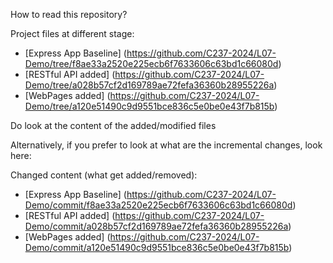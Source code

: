 How to read this repository?


Project files at different stage:
- [Express App Baseline] (https://github.com/C237-2024/L07-Demo/tree/f8ae33a2520e225ecb6f7633606c63bd1c66080d)
- [RESTful API added] (https://github.com/C237-2024/L07-Demo/tree/a028b57cf2d169789ae72fefa36360b28955226a)
- [WebPages added] (https://github.com/C237-2024/L07-Demo/tree/a120e51490c9d9551bce836c5e0be0e43f7b815b)

Do look at the content of the added/modified files




Alternatively, if you prefer to look at what are the incremental changes, look here:

Changed content (what get added/removed):
- [Express App Baseline] (https://github.com/C237-2024/L07-Demo/commit/f8ae33a2520e225ecb6f7633606c63bd1c66080d)
- [RESTful API added] (https://github.com/C237-2024/L07-Demo/commit/a028b57cf2d169789ae72fefa36360b28955226a)
- [WebPages added] (https://github.com/C237-2024/L07-Demo/commit/a120e51490c9d9551bce836c5e0be0e43f7b815b)
